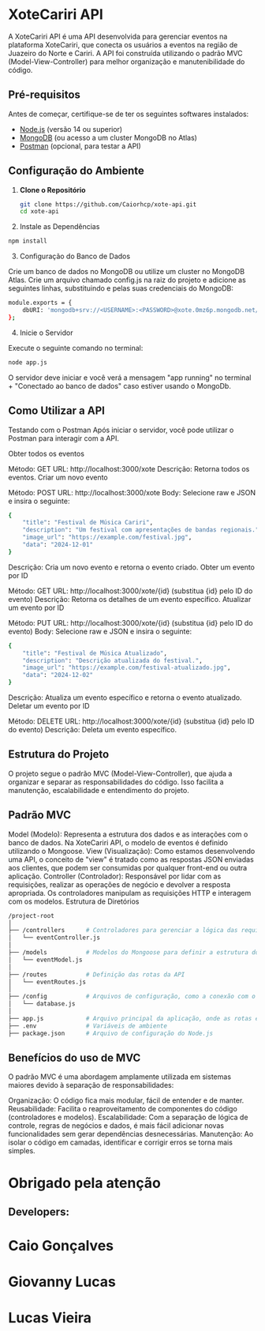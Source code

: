# XoteCariri API

A XoteCariri API é uma API desenvolvida para gerenciar eventos na plataforma XoteCariri, que conecta os usuários a eventos na região de Juazeiro do Norte e Cariri. A API foi construída utilizando o padrão MVC (Model-View-Controller) para melhor organização e manutenibilidade do código.

## Pré-requisitos

Antes de começar, certifique-se de ter os seguintes softwares instalados:

- [Node.js](https://nodejs.org/) (versão 14 ou superior)
- [MongoDB](https://www.mongodb.com/) (ou acesso a um cluster MongoDB no Atlas)
- [Postman](https://www.postman.com/) (opcional, para testar a API)

## Configuração do Ambiente

1. **Clone o Repositório**

   ```bash
   git clone https://github.com/Caiorhcp/xote-api.git
   cd xote-api

2. Instale as Dependências

```bash
npm install 
```


3. Configuração do Banco de Dados

Crie um banco de dados no MongoDB ou utilize um cluster no MongoDB Atlas.
Crie um arquivo chamado config.js na raiz do projeto e adicione as seguintes linhas, substituindo <USERNAME> e <PASSWORD> pelas suas credenciais do MongoDB:

```bash
module.exports = {
    dbURI: 'mongodb+srv://<USERNAME>:<PASSWORD>@xote.0mz6p.mongodb.net/xote?retryWrites=true&w=majority'
};
```

4. Inicie o Servidor

Execute o seguinte comando no terminal:
```bash
node app.js
```

O servidor deve iniciar e você verá a mensagem "app running" no terminal + "Conectado ao banco de dados" caso estiver usando o MongoDb.


## Como Utilizar a API
Testando com o Postman
Após iniciar o servidor, você pode utilizar o Postman para interagir com a API.

Obter todos os eventos

Método: GET
URL: http://localhost:3000/xote
Descrição: Retorna todos os eventos.
Criar um novo evento

Método: POST
URL: http://localhost:3000/xote
Body: Selecione raw e JSON e insira o seguinte:

```bash
{
    "title": "Festival de Música Cariri",
    "description": "Um festival com apresentações de bandas regionais.",
    "image_url": "https://example.com/festival.jpg",
    "data": "2024-12-01"
}
```
Descrição: Cria um novo evento e retorna o evento criado.
Obter um evento por ID

Método: GET
URL: http://localhost:3000/xote/{id} (substitua {id} pelo ID do evento)
Descrição: Retorna os detalhes de um evento específico.
Atualizar um evento por ID

Método: PUT
URL: http://localhost:3000/xote/{id} (substitua {id} pelo ID do evento)
Body: Selecione raw e JSON e insira o seguinte:

```bash
{
    "title": "Festival de Música Atualizado",
    "description": "Descrição atualizada do festival.",
    "image_url": "https://example.com/festival-atualizado.jpg",
    "data": "2024-12-02"
}
```
Descrição: Atualiza um evento específico e retorna o evento atualizado.
Deletar um evento por ID

Método: DELETE
URL: http://localhost:3000/xote/{id} (substitua {id} pelo ID do evento)
Descrição: Deleta um evento específico.


## Estrutura do Projeto

O projeto segue o padrão MVC (Model-View-Controller), que ajuda a organizar e separar as responsabilidades do código. Isso facilita a manutenção, escalabilidade e entendimento do projeto.

## Padrão MVC

Model (Modelo): Representa a estrutura dos dados e as interações com o banco de dados. Na XoteCariri API, o modelo de eventos é definido utilizando o Mongoose.
View (Visualização): Como estamos desenvolvendo uma API, o conceito de "view" é tratado como as respostas JSON enviadas aos clientes, que podem ser consumidas por qualquer front-end ou outra aplicação.
Controller (Controlador): Responsável por lidar com as requisições, realizar as operações de negócio e devolver a resposta apropriada. Os controladores manipulam as requisições HTTP e interagem com os modelos.
Estrutura de Diretórios

```bash
/project-root
│
├── /controllers      # Controladores para gerenciar a lógica das requisições
│   └── eventController.js
│
├── /models           # Modelos do Mongoose para definir a estrutura dos dados
│   └── eventModel.js
│
├── /routes           # Definição das rotas da API
│   └── eventRoutes.js
│
├── /config           # Arquivos de configuração, como a conexão com o banco de dados
│   └── database.js
│
├── app.js            # Arquivo principal da aplicação, onde as rotas e o servidor são configurados
├── .env              # Variáveis de ambiente
├── package.json      # Arquivo de configuração do Node.js
```

## Benefícios do uso de MVC
O padrão MVC é uma abordagem amplamente utilizada em sistemas maiores devido à separação de responsabilidades:

Organização: O código fica mais modular, fácil de entender e de manter.
Reusabilidade: Facilita o reaproveitamento de componentes do código (controladores e modelos).
Escalabilidade: Com a separação de lógica de controle, regras de negócios e dados, é mais fácil adicionar novas funcionalidades sem gerar dependências desnecessárias.
Manutenção: Ao isolar o código em camadas, identificar e corrigir erros se torna mais simples.

# Obrigado pela atenção

## Developers:

# Caio Gonçalves 
# Giovanny Lucas
# Lucas Vieira